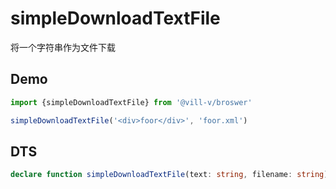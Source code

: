 # simpleDownloadTextFile

将一个字符串作为文件下载

## Demo

```ts
import {simpleDownloadTextFile} from '@vill-v/broswer'

simpleDownloadTextFile('<div>foor</div>', 'foor.xml')
```

## DTS

```ts
declare function simpleDownloadTextFile(text: string, filename: string): void;
```
